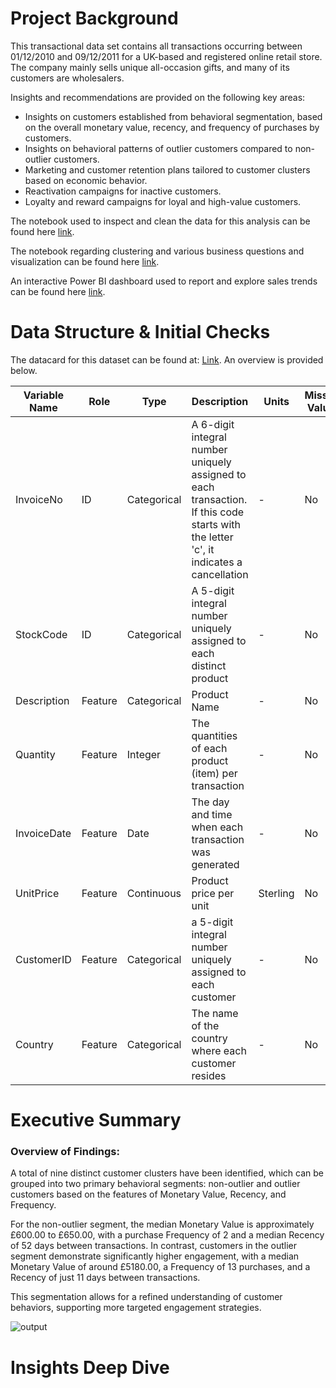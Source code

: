 # Project Background

This transactional data set contains all transactions occurring between 01/12/2010 and 09/12/2011 for a UK-based and registered online retail store. The company mainly sells unique all-occasion gifts, and many of its customers are wholesalers.

Insights and recommendations are provided on the following key areas:
* Insights on customers established from behavioral segmentation, based on the overall monetary value, recency, and frequency of purchases by customers.
* Insights on behavioral patterns of outlier customers compared to non-outlier customers.
* Marketing and customer retention plans tailored to customer clusters based on economic behavior.
* Reactivation campaigns for inactive customers.
* Loyalty and reward campaigns for loyal and high-value customers.

The notebook used to inspect and clean the data for this analysis can be found here [link]().

The notebook regarding clustering and various business questions and visualization can be found here [link]().

An interactive Power BI dashboard used to report and explore sales trends can be found here [link]().

# Data Structure & Initial Checks

The datacard for this dataset can be found at: [Link](https://archive.ics.uci.edu/dataset/352/online+retail). An overview is provided below. 

| Variable Name | Role | Type | Description | Units | Missing Values |
| ------------- | ---- | ---- | ----------- | ----- | -------------- |
| InvoiceNo | ID | Categorical | A 6-digit integral number uniquely assigned to each transaction. If this code starts with the letter 'c', it indicates a cancellation | - | No |
| StockCode | ID | Categorical | A 5-digit integral number uniquely assigned to each distinct product | - | No |
| Description | Feature | Categorical | Product Name | - | No |
| Quantity | Feature | Integer | The quantities of each product (item) per transaction | - | No |
| InvoiceDate | Feature | Date | The day and time when each transaction was generated | - | No |
| UnitPrice | Feature | Continuous | Product price per unit | Sterling | No |
| CustomerID | Feature | Categorical | a 5-digit integral number uniquely assigned to each customer | - | No | 
| Country | Feature | Categorical | The name of the country where each customer resides | - | No |

# Executive Summary 
### **Overview of Findings**:

A total of nine distinct customer clusters have been identified, which can be grouped into two primary behavioral segments: non-outlier and outlier customers based on the features of Monetary Value, Recency, and Frequency.

For the non-outlier segment, the median Monetary Value is approximately £600.00 to £650.00, with a purchase Frequency of 2 and a median Recency of 52 days between transactions. In contrast, customers in the outlier segment demonstrate significantly higher engagement, with a median Monetary Value of around £5180.00, a Frequency of 13 purchases, and a Recency of just 11 days between transactions.

This segmentation allows for a refined understanding of customer behaviors, supporting more targeted engagement strategies.

![output](https://github.com/user-attachments/assets/6cfbd065-7e58-4b91-9ad8-579339009be9)

# Insights Deep Dive
